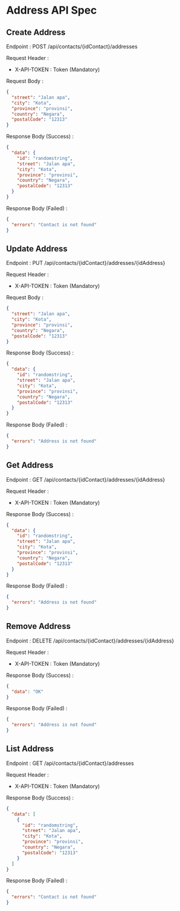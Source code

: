# Address API Spec

## Create Address

Endpoint : POST /api/contacts/{idContact}/addresses

Request Header :

- X-API-TOKEN : Token (Mandatory)

Request Body :

```json
{
  "street": "Jalan apa",
  "city": "Kota",
  "province": "provinsi",
  "country": "Negara",
  "postalCode": "12313"
}
```

Response Body (Success) :

```json
{
  "data": {
    "id": "randomstring",
    "street": "Jalan apa",
    "city": "Kota",
    "province": "provinsi",
    "country": "Negara",
    "postalCode": "12313"
  }
}
```

Response Body (Failed) :

```json
{
  "errors": "Contact is not found"
}
```

## Update Address

Endpoint : PUT /api/contacts/{idContact}/addresses/{idAddress}

Request Header :

- X-API-TOKEN : Token (Mandatory)

Request Body :

```json
{
  "street": "Jalan apa",
  "city": "Kota",
  "province": "provinsi",
  "country": "Negara",
  "postalCode": "12313"
}
```

Response Body (Success) :

```json
{
  "data": {
    "id": "randomstring",
    "street": "Jalan apa",
    "city": "Kota",
    "province": "provinsi",
    "country": "Negara",
    "postalCode": "12313"
  }
}
```

Response Body (Failed) :

```json
{
  "errors": "Address is not found"
}
```

## Get Address

Endpoint : GET /api/contacts/{idContact}/addresses/{idAddress}

Request Header :

- X-API-TOKEN : Token (Mandatory)

Response Body (Success) :

```json
{
  "data": {
    "id": "randomstring",
    "street": "Jalan apa",
    "city": "Kota",
    "province": "provinsi",
    "country": "Negara",
    "postalCode": "12313"
  }
}
```

Response Body (Failed) :

```json
{
  "errors": "Address is not found"
}
```

## Remove Address

Endpoint : DELETE /api/contacts/{idContact}/addresses/{idAddress}

Request Header :

- X-API-TOKEN : Token (Mandatory)

Response Body (Success) :

```json
{
  "data": "OK"
}
```

Response Body (Failed) :

```json
{
  "errors": "Address is not found"
}
```

## List Address

Endpoint : GET /api/contacts/{idContact}/addresses

Request Header :

- X-API-TOKEN : Token (Mandatory)

Response Body (Success) :

```json
{
  "data": [
    {
      "id": "randomstring",
      "street": "Jalan apa",
      "city": "Kota",
      "province": "provinsi",
      "country": "Negara",
      "postalCode": "12313"
    }
  ]
}
```

Response Body (Failed) :

```json
{
  "errors": "Contact is not found"
}
```
